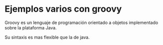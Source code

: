 # Ejemplos varios con groovy

Groovy es un lenguaje de programación orientado a objetos implementado sobre la plataforma Java.

Su sintaxis es mas flexible que la de java.
